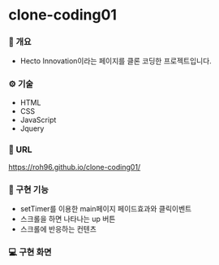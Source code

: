 # clone-coding01

### :memo: 개요
- Hecto Innovation이라는 페이지를 클론 코딩한 프로젝트입니다.

### ⚙️ 기술
- HTML
- CSS
- JavaScript
- Jquery

### 🔗 URL
<https://roh96.github.io/clone-coding01/>

### 🧰 구현 기능
- setTimer를 이용한 main페이지 페이드효과와 클릭이벤트
- 스크롤을 하면 나타나는 up 버튼
- 스크롤에 반응하는 컨텐츠

### 💻 구현 화면
